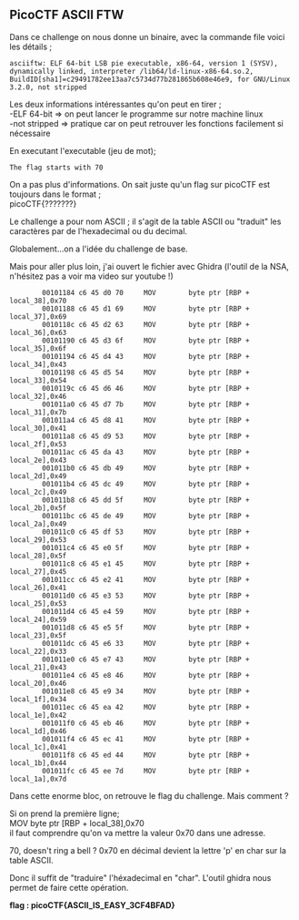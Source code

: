 ## PicoCTF ASCII FTW 

Dans ce challenge on nous donne un binaire, avec la commande file voici les détails ; 

````
asciiftw: ELF 64-bit LSB pie executable, x86-64, version 1 (SYSV), dynamically linked, interpreter /lib64/ld-linux-x86-64.so.2, BuildID[sha1]=c29491782ee13aa7c5734d77b281865b608e46e9, for GNU/Linux 3.2.0, not stripped
`````

Les deux informations intéressantes qu'on peut en tirer ;   
-ELF 64-bit => on peut lancer le programme sur notre machine linux  
-not stripped => pratique car on peut retrouver les fonctions facilement si nécessaire      

En executant l'executable (jeu de mot); 

````
The flag starts with 70
````

On a pas plus d'informations. On sait juste qu'un flag sur picoCTF est toujours dans le format ;    
picoCTF{???????}

Le challenge a pour nom ASCII ; il s'agit de la table ASCII ou "traduit" les caractères par de l'hexadecimal ou du decimal. 

Globalement...on a l'idée du challenge de base.

Mais pour aller plus loin, j'ai ouvert le fichier avec Ghidra (l'outil de la NSA, n'hésitez pas a voir ma video sur youtube !) 

````
        00101184 c6 45 d0 70     MOV        byte ptr [RBP + local_38],0x70
        00101188 c6 45 d1 69     MOV        byte ptr [RBP + local_37],0x69
        0010118c c6 45 d2 63     MOV        byte ptr [RBP + local_36],0x63
        00101190 c6 45 d3 6f     MOV        byte ptr [RBP + local_35],0x6f
        00101194 c6 45 d4 43     MOV        byte ptr [RBP + local_34],0x43
        00101198 c6 45 d5 54     MOV        byte ptr [RBP + local_33],0x54
        0010119c c6 45 d6 46     MOV        byte ptr [RBP + local_32],0x46
        001011a0 c6 45 d7 7b     MOV        byte ptr [RBP + local_31],0x7b
        001011a4 c6 45 d8 41     MOV        byte ptr [RBP + local_30],0x41
        001011a8 c6 45 d9 53     MOV        byte ptr [RBP + local_2f],0x53
        001011ac c6 45 da 43     MOV        byte ptr [RBP + local_2e],0x43
        001011b0 c6 45 db 49     MOV        byte ptr [RBP + local_2d],0x49
        001011b4 c6 45 dc 49     MOV        byte ptr [RBP + local_2c],0x49
        001011b8 c6 45 dd 5f     MOV        byte ptr [RBP + local_2b],0x5f
        001011bc c6 45 de 49     MOV        byte ptr [RBP + local_2a],0x49
        001011c0 c6 45 df 53     MOV        byte ptr [RBP + local_29],0x53
        001011c4 c6 45 e0 5f     MOV        byte ptr [RBP + local_28],0x5f
        001011c8 c6 45 e1 45     MOV        byte ptr [RBP + local_27],0x45
        001011cc c6 45 e2 41     MOV        byte ptr [RBP + local_26],0x41
        001011d0 c6 45 e3 53     MOV        byte ptr [RBP + local_25],0x53
        001011d4 c6 45 e4 59     MOV        byte ptr [RBP + local_24],0x59
        001011d8 c6 45 e5 5f     MOV        byte ptr [RBP + local_23],0x5f
        001011dc c6 45 e6 33     MOV        byte ptr [RBP + local_22],0x33
        001011e0 c6 45 e7 43     MOV        byte ptr [RBP + local_21],0x43
        001011e4 c6 45 e8 46     MOV        byte ptr [RBP + local_20],0x46
        001011e8 c6 45 e9 34     MOV        byte ptr [RBP + local_1f],0x34
        001011ec c6 45 ea 42     MOV        byte ptr [RBP + local_1e],0x42
        001011f0 c6 45 eb 46     MOV        byte ptr [RBP + local_1d],0x46
        001011f4 c6 45 ec 41     MOV        byte ptr [RBP + local_1c],0x41
        001011f8 c6 45 ed 44     MOV        byte ptr [RBP + local_1b],0x44
        001011fc c6 45 ee 7d     MOV        byte ptr [RBP + local_1a],0x7d

````

Dans cette enorme bloc, on retrouve le flag du challenge. Mais comment ? 

Si on prend la première ligne;  
MOV        byte ptr [RBP + local_38],0x70   
il faut comprendre qu'on va mettre la valeur 0x70 dans une adresse.      

70, doesn't ring a bell ? 0x70 en décimal devient la lettre 'p' en char sur la table ASCII. 

Donc il suffit de "traduire" l'héxadecimal en "char". L'outil ghidra nous permet de faire cette opération. 

**flag : picoCTF{ASCII_IS_EASY_3CF4BFAD}**
